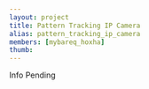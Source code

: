 ```yaml
---
layout: project
title: Pattern Tracking IP Camera
alias: pattern_tracking_ip_camera
members: [mybareq_hoxha]
thumb:
---
```

Info Pending
